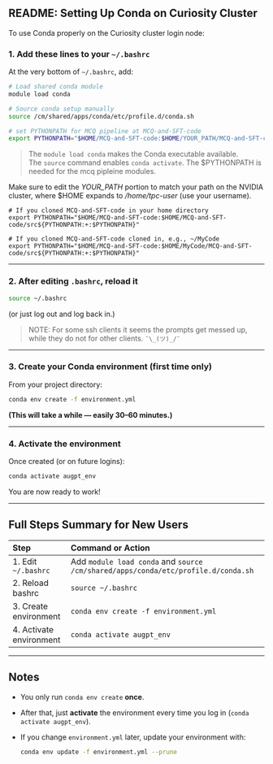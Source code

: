 ## README: Setting Up Conda on Curiosity Cluster

To use Conda properly on the Curiosity cluster login node:

### 1. Add these lines to your `~/.bashrc`

At the very bottom of `~/.bashrc`, add:

```bash
# Load shared conda module
module load conda

# Source conda setup manually
source /cm/shared/apps/conda/etc/profile.d/conda.sh

# set PYTHONPATH for MCQ pipeline at MCQ-and-SFT-code
export PYTHONPATH="$HOME/MCQ-and-SFT-code:$HOME/YOUR_PATH/MCQ-and-SFT-code/src${PYTHONPATH:+:$PYTHONPATH}"
```

> The `module load conda` makes the Conda executable available.  
> The `source` command enables `conda activate`.
> The $PYTHONPATH is needed for the mcq pipleine modules.

Make sure to edit the *YOUR_PATH* portion to match your
path on the NVIDIA cluster, where $HOME expands to */home/tpc-user* (use your username).

```bssh
# If you cloned MCQ-and-SFT-code in your home directory
export PYTHONPATH="$HOME/MCQ-and-SFT-code:$HOME/MCQ-and-SFT-code/src${PYTHONPATH:+:$PYTHONPATH}"
```

```bssh
# If you cloned MCQ-and-SFT-code cloned in, e.g., ~/MyCode 
export PYTHONPATH="$HOME/MCQ-and-SFT-code:$HOME/MyCode/MCQ-and-SFT-code/src${PYTHONPATH:+:$PYTHONPATH}"
```

---

### 2. After editing `.bashrc`, reload it

```bash
source ~/.bashrc
```

(or just log out and log back in.)


> NOTE: For some ssh clients it seems the prompts get messed up, while they do not for other clients. `¯\_(ツ)_/¯`

---

### 3. Create your Conda environment (first time only)

From your project directory:

```bash
conda env create -f environment.yml
```

**(This will take a while — easily 30–60 minutes.)**

---

### 4. Activate the environment

Once created (or on future logins):

```bash
conda activate augpt_env
```

You are now ready to work!

---

## Full Steps Summary for New Users

| Step | Command or Action |
|:-----|:------------------|
| 1. Edit `~/.bashrc` | Add `module load conda` and `source /cm/shared/apps/conda/etc/profile.d/conda.sh` |
| 2. Reload bashrc | `source ~/.bashrc` |
| 3. Create environment | `conda env create -f environment.yml` |
| 4. Activate environment | `conda activate augpt_env` |

---

## Notes

- You only run `conda env create` **once**.
- After that, just **activate** the environment every time you log in (`conda activate augpt_env`).
- If you change `environment.yml` later, update your environment with:
  
  ```bash
  conda env update -f environment.yml --prune
  ```


